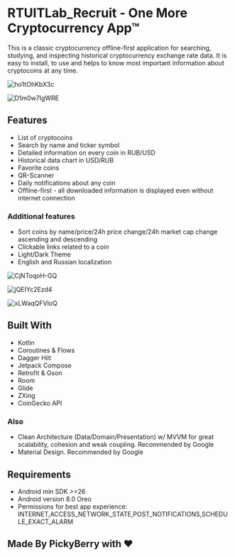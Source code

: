 # RTUITLab_Recruit - One More Cryptocurrency App™

This is a classic cryptocurrency offline-first application for searching, studying, and inspecting historical cryptocurrency exchange rate data.
It is easy to install, to use and helps to know most important information about cryptocoins at any time.

![ho1tOhKbX3c](https://github.com/PickyBerry/RTUITLab_Recruit/assets/92033502/6d9b3e9b-c693-4cb2-8c7d-243030b17c41)

![D1m0w7IgWRE](https://github.com/PickyBerry/RTUITLab_Recruit/assets/92033502/a7b3c72c-7baf-4910-a2e9-b42c95223df8)


## Features
 * List of cryptocoins
 * Search by name and ticker symbol
 * Detailed information on every coin in RUB/USD
 * Historical data chart in USD/RUB
 * Favorite coins
 * QR-Scanner
 * Daily notifications about any coin
 * Offline-first - all downloaded information is displayed even without internet connection
 
### Additional features

* Sort coins by name/price/24h price change/24h market cap change ascending and descending
* Clickable links related to a coin
* Light/Dark Theme
* English and Russian localization


![CjNToqoH-GQ](https://github.com/PickyBerry/RTUITLab_Recruit/assets/92033502/9fe1ded3-7d55-4731-a3a8-3433b6c51079)

![jQEIYc2Ezd4](https://github.com/PickyBerry/RTUITLab_Recruit/assets/92033502/3ad7860f-086e-4dab-a72f-45d696eba9f0)

![xLWaqQFVloQ](https://github.com/PickyBerry/RTUITLab_Recruit/assets/92033502/b120cb5c-7f2c-4ef2-8275-5bdb0238d957)

## Built With

* Kotlin
* Coroutines & Flows
* Dagger Hilt
* Jetpack Compose
* Retrofit & Gson
* Room
* Glide
* ZXing
* CoinGecko API

### Also
* Clean Architecture (Data/Domain/Presentation) w/ MVVM for great scalability, cohesion and weak coupling. Recommended by Google
* Material Design. Recommended by Google

## Requirements
* Android min SDK >=26
* Android version 8.0 Oreo
* Permissions for best app experience: INTERNET,ACCESS_NETWORK_STATE,POST_NOTIFICATIONS,SCHEDULE_EXACT_ALARM

## Made By PickyBerry with ♥

